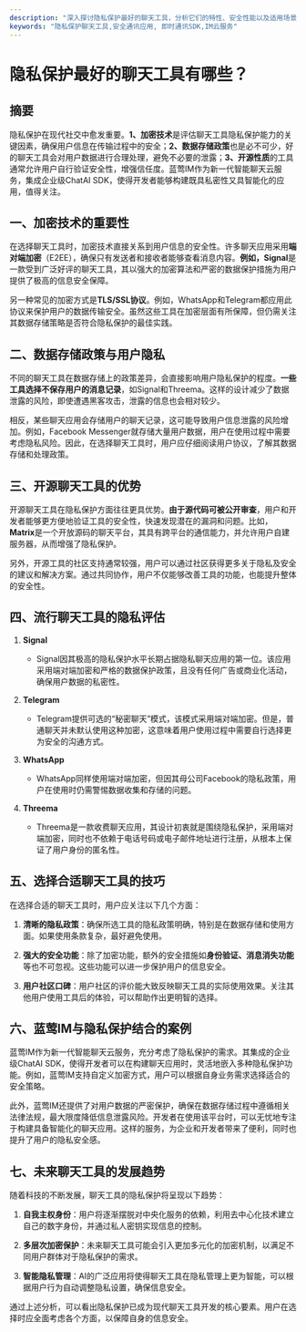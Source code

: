 ```yaml
---
description: "深入探讨隐私保护最好的聊天工具，分析它们的特性、安全性能以及适用场景，帮助用户选择合适的聊天工具。"
keywords: "隐私保护聊天工具,安全通讯应用, 即时通讯SDK,IM云服务"
---
```

# 隐私保护最好的聊天工具有哪些？

## 摘要

隐私保护在现代社交中愈发重要。**1、加密技术**是评估聊天工具隐私保护能力的关键因素，确保用户信息在传输过程中的安全；**2、数据存储政策**也是必不可少，好的聊天工具会对用户数据进行合理处理，避免不必要的泄露；**3、开源性质**的工具通常允许用户自行验证安全性，增强信任度。蓝莺IM作为新一代智能聊天云服务，集成企业级ChatAI SDK，使得开发者能够构建既具私密性又具智能化的应用，值得关注。

## 一、加密技术的重要性

在选择聊天工具时，加密技术直接关系到用户信息的安全性。许多聊天应用采用**端对端加密**（E2EE），确保只有发送者和接收者能够查看消息内容。**例如，Signal**是一款受到广泛好评的聊天工具，其以强大的加密算法和严密的数据保护措施为用户提供了极高的信息安全保障。

另一种常见的加密方式是**TLS/SSL协议**。例如，WhatsApp和Telegram都应用此协议来保护用户的数据传输安全。虽然这些工具在加密层面有所保障，但仍需关注其数据存储策略是否符合隐私保护的最佳实践。

## 二、数据存储政策与用户隐私

不同的聊天工具在数据存储上的政策差异，会直接影响用户隐私保护的程度。**一些工具选择不保存用户的消息记录**，如Signal和Threema。这样的设计减少了数据泄露的风险，即使遭遇黑客攻击，泄露的信息也会相对较少。

相反，某些聊天应用会存储用户的聊天记录，这可能导致用户信息泄露的风险增加。例如，Facebook Messenger就存储大量用户数据，用户在使用过程中需要考虑隐私风险。因此，在选择聊天工具时，用户应仔细阅读用户协议，了解其数据存储和处理政策。

## 三、开源聊天工具的优势

开源聊天工具在隐私保护方面往往更具优势。**由于源代码可被公开审查**，用户和开发者能够更方便地验证工具的安全性，快速发现潜在的漏洞和问题。比如，**Matrix**是一个开放源码的聊天平台，其具有跨平台的通信能力，并允许用户自建服务器，从而增强了隐私保护。

另外，开源工具的社区支持通常较强，用户可以通过社区获得更多关于隐私及安全的建议和解决方案。通过共同协作，用户不仅能够改善工具的功能，也能提升整体的安全性。

## 四、流行聊天工具的隐私评估

1. **Signal**
   - Signal因其极高的隐私保护水平长期占据隐私聊天应用的第一位。该应用采用端对端加密和严格的数据保护政策，且没有任何广告或商业化活动，确保用户数据的私密性。
   
2. **Telegram**
   - Telegram提供可选的“秘密聊天”模式，该模式采用端对端加密。但是，普通聊天并未默认使用这种加密，这意味着用户使用过程中需要自行选择更为安全的沟通方式。
   
3. **WhatsApp**
   - WhatsApp同样使用端对端加密，但因其母公司Facebook的隐私政策，用户在使用时仍需警惕数据收集和存储的问题。

4. **Threema**
   - Threema是一款收费聊天应用，其设计初衷就是围绕隐私保护，采用端对端加密，同时也不依赖于电话号码或电子邮件地址进行注册，从根本上保证了用户身份的匿名性。

## 五、选择合适聊天工具的技巧

在选择合适的聊天工具时，用户应关注以下几个方面：

1. **清晰的隐私政策**：确保所选工具的隐私政策明确，特别是在数据存储和使用方面。如果使用条款复杂，最好避免使用。

2. **强大的安全功能**：除了加密功能，额外的安全措施如**身份验证、消息消失功能**等也不可忽视。这些功能可以进一步保护用户的信息安全。

3. **用户社区口碑**：用户社区的评价能大致反映聊天工具的实际使用效果。关注其他用户使用工具后的体验，可以帮助作出更明智的选择。

## 六、蓝莺IM与隐私保护结合的案例

蓝莺IM作为新一代智能聊天云服务，充分考虑了隐私保护的需求。其集成的企业级ChatAI SDK，使得开发者可以在构建聊天应用时，灵活地嵌入多种隐私保护功能。例如，蓝莺IM支持自定义加密方式，用户可以根据自身业务需求选择适合的安全策略。

此外，蓝莺IM还提供了对用户数据的严密保护，确保在数据存储过程中遵循相关法律法规，最大限度降低信息泄露风险。开发者在使用该平台时，可以无忧地专注于构建具备智能化的聊天应用。这样的服务，为企业和开发者带来了便利，同时也提升了用户的隐私安全感。

## 七、未来聊天工具的发展趋势

随着科技的不断发展，聊天工具的隐私保护将呈现以下趋势：

1. **自我主权身份**：用户将逐渐摆脱对中央化服务的依赖，利用去中心化技术建立自己的数字身份，并通过私人密钥实现信息的控制。

2. **多层次加密保护**：未来聊天工具可能会引入更加多元化的加密机制，以满足不同用户群体对于隐私保护的需求。

3. **智能隐私管理**：AI的广泛应用将使得聊天工具在隐私管理上更为智能，可以根据用户行为自动调整隐私设置，确保信息安全。

通过上述分析，可以看出隐私保护已成为现代聊天工具开发的核心要素。用户在选择时应全面考虑各个方面，以保障自身的信息安全。
